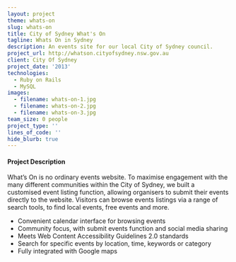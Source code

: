 ```yaml
---
layout: project
theme: whats-on
slug: whats-on
title: City of Sydney What's On
tagline: Whats On in Sydney
description: An events site for our local City of Sydney council.
project_url: http://whatson.cityofsydney.nsw.gov.au
client: City Of Sydney
project_date: '2013'
technologies:
  - Ruby on Rails
  - MySQL
images:
  - filename: whats-on-1.jpg
  - filename: whats-on-2.jpg
  - filename: whats-on-3.jpg
team_size: 0 people
project_type: ''
lines_of_code: ''
hide_blurb: true
---
```


#### Project Description

What’s On is no ordinary events website. To maximise engagement with the many different communities within the City of Sydney, we built a customised event listing function, allowing organisers to submit their events directly to the website. Visitors can browse events listings via a range of search tools, to find local events, free events and more.

<ul>
<li>Convenient calendar interface for browsing events</li>
<li>Community focus, with submit events function and social media sharing</li>
<li>Meets Web Content Accessibility Guidelines 2.0 standards</li>
<li>Search for specific events by location, time, keywords or category</li>
<li>Fully integrated with Google maps</li>
</ul>
